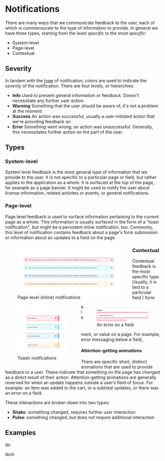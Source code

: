 # Notifications

There are many ways that we communicate feedback to the user, each of which is commensurate to the type of information to provide. In general we have three types, starting from the _least specific_  to the _most specific_:

* System-level
* Page-level
* Contextual


## Severity

In tandem with the [type](#types) of notification, colors are used to indicate the _severity_ of the notification. There are four levels, or hierarchies:

* **<span class="color-info">Info</span>** Used to present general information or feedback. Doesn't necessitate any further user action.
* **<span class="color-warning">Warning</span>** Something that the user should be aware of, it's not a problem at the moment.
* **<span class="color-success">Success</span>** An action was successful, usually a user-initiated action that we're providing feedback on
* **<span class="color-error">Error</span>** Something went wrong; an action was unsuccessful. Generally, this necessitates further action on the part of the user.


## Types

### System-level

System level feedback is the most general type of information that we provide to the user. It is not specific to a particular page or field, but rather applies to the application as a whole. It is surfaced at the top of the page, for example as a page banner. <!-- alert component ? --> It might be used to notify the user about license information, related activites or events, or general notifications.

### Page-level

Page level feedback is used to surface information pertaining to the current page as a whole. This information is usually surfaced in the form of a "toast notification", but might be a persistent inline notification, too. Commonly, this level of notification contains feedback about a page's form submission or information about an updates to a field on the page.

<figure style="width: 66%; float: left">
  <img src="/assets/images/patterns/notifications/page.png" />
  <figcaption>Page-level (inline) notifications</figcaption>
</figure>

<figure style="width: 33%; float: left">
  <img src="/assets/images/patterns/notifications/toastr.png" />
  <figcaption>Toastr notifications</figcaption>
</figure>

### Contextual

<figure style="width: 33%; float: right">
  <img src="/assets/images/patterns/notifications/error.png" />
  <figcaption>An error on a field</figcaption>
</figure>

Contextual feedback is the most specific type. Usually, it is tied to a particular field / form element, or value on a page. For example, error messaging below a field,



#### Attention-getting animations

There are specific short, distinct animations that are used to provide feedback to a user. These indicate that something on the page has changed as a direct result of their action. Attention-getting animations are generally reserved for when an update happens outside a user’s field of focus. For example: an item was added to the cart, or a subtotal updates, or there was an error on a field.

These interactions are broken down into two types:

* **Shake**: something changed, requires further user interaction
* **Pulse**: something changed, but does not require additional interaction


## Examples

do

dont